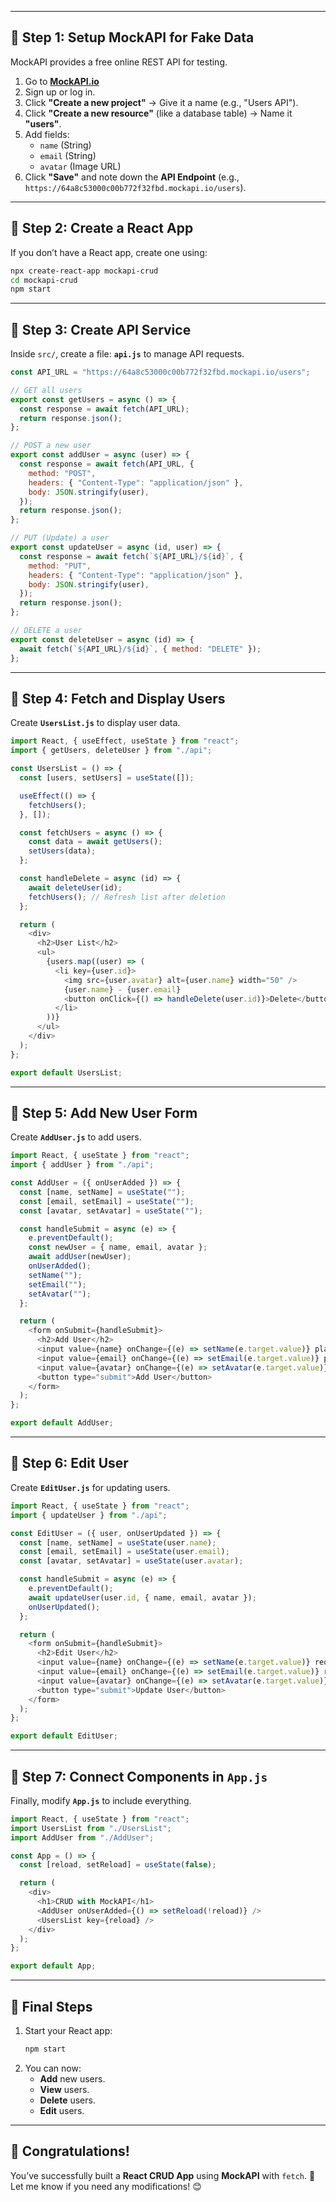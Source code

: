 
---

## 🔹 **Step 1: Setup MockAPI for Fake Data**
MockAPI provides a free online REST API for testing.

1. Go to **[MockAPI.io](https://mockapi.io/)**
2. Sign up or log in.
3. Click **"Create a new project"** → Give it a name (e.g., "Users API").
4. Click **"Create a new resource"** (like a database table) → Name it **"users"**.
5. Add fields:
   - `name` (String)
   - `email` (String)
   - `avatar` (Image URL)
6. Click **"Save"** and note down the **API Endpoint** (e.g., `https://64a8c53000c00b772f32fbd.mockapi.io/users`).

---

## 🔹 **Step 2: Create a React App**
If you don’t have a React app, create one using:

```sh
npx create-react-app mockapi-crud
cd mockapi-crud
npm start
```

---

## 🔹 **Step 3: Create API Service**
Inside `src/`, create a file: **`api.js`** to manage API requests.

```js
const API_URL = "https://64a8c53000c00b772f32fbd.mockapi.io/users";

// GET all users
export const getUsers = async () => {
  const response = await fetch(API_URL);
  return response.json();
};

// POST a new user
export const addUser = async (user) => {
  const response = await fetch(API_URL, {
    method: "POST",
    headers: { "Content-Type": "application/json" },
    body: JSON.stringify(user),
  });
  return response.json();
};

// PUT (Update) a user
export const updateUser = async (id, user) => {
  const response = await fetch(`${API_URL}/${id}`, {
    method: "PUT",
    headers: { "Content-Type": "application/json" },
    body: JSON.stringify(user),
  });
  return response.json();
};

// DELETE a user
export const deleteUser = async (id) => {
  await fetch(`${API_URL}/${id}`, { method: "DELETE" });
};
```

---

## 🔹 **Step 4: Fetch and Display Users**
Create **`UsersList.js`** to display user data.

```js
import React, { useEffect, useState } from "react";
import { getUsers, deleteUser } from "./api";

const UsersList = () => {
  const [users, setUsers] = useState([]);

  useEffect(() => {
    fetchUsers();
  }, []);

  const fetchUsers = async () => {
    const data = await getUsers();
    setUsers(data);
  };

  const handleDelete = async (id) => {
    await deleteUser(id);
    fetchUsers(); // Refresh list after deletion
  };

  return (
    <div>
      <h2>User List</h2>
      <ul>
        {users.map((user) => (
          <li key={user.id}>
            <img src={user.avatar} alt={user.name} width="50" />
            {user.name} - {user.email}
            <button onClick={() => handleDelete(user.id)}>Delete</button>
          </li>
        ))}
      </ul>
    </div>
  );
};

export default UsersList;
```

---

## 🔹 **Step 5: Add New User Form**
Create **`AddUser.js`** to add users.

```js
import React, { useState } from "react";
import { addUser } from "./api";

const AddUser = ({ onUserAdded }) => {
  const [name, setName] = useState("");
  const [email, setEmail] = useState("");
  const [avatar, setAvatar] = useState("");

  const handleSubmit = async (e) => {
    e.preventDefault();
    const newUser = { name, email, avatar };
    await addUser(newUser);
    onUserAdded();
    setName("");
    setEmail("");
    setAvatar("");
  };

  return (
    <form onSubmit={handleSubmit}>
      <h2>Add User</h2>
      <input value={name} onChange={(e) => setName(e.target.value)} placeholder="Name" required />
      <input value={email} onChange={(e) => setEmail(e.target.value)} placeholder="Email" required />
      <input value={avatar} onChange={(e) => setAvatar(e.target.value)} placeholder="Avatar URL" required />
      <button type="submit">Add User</button>
    </form>
  );
};

export default AddUser;
```

---

## 🔹 **Step 6: Edit User**
Create **`EditUser.js`** for updating users.

```js
import React, { useState } from "react";
import { updateUser } from "./api";

const EditUser = ({ user, onUserUpdated }) => {
  const [name, setName] = useState(user.name);
  const [email, setEmail] = useState(user.email);
  const [avatar, setAvatar] = useState(user.avatar);

  const handleSubmit = async (e) => {
    e.preventDefault();
    await updateUser(user.id, { name, email, avatar });
    onUserUpdated();
  };

  return (
    <form onSubmit={handleSubmit}>
      <h2>Edit User</h2>
      <input value={name} onChange={(e) => setName(e.target.value)} required />
      <input value={email} onChange={(e) => setEmail(e.target.value)} required />
      <input value={avatar} onChange={(e) => setAvatar(e.target.value)} required />
      <button type="submit">Update User</button>
    </form>
  );
};

export default EditUser;
```

---

## 🔹 **Step 7: Connect Components in `App.js`**
Finally, modify **`App.js`** to include everything.

```js
import React, { useState } from "react";
import UsersList from "./UsersList";
import AddUser from "./AddUser";

const App = () => {
  const [reload, setReload] = useState(false);

  return (
    <div>
      <h1>CRUD with MockAPI</h1>
      <AddUser onUserAdded={() => setReload(!reload)} />
      <UsersList key={reload} />
    </div>
  );
};

export default App;
```

---

## 🎯 **Final Steps**
1. Start your React app:
   ```sh
   npm start
   ```
2. You can now:
   - **Add** new users.
   - **View** users.
   - **Delete** users.
   - **Edit** users.

---

## 🎉 **Congratulations!**
You’ve successfully built a **React CRUD App** using **MockAPI** with `fetch`. 🚀 Let me know if you need any modifications! 😊
